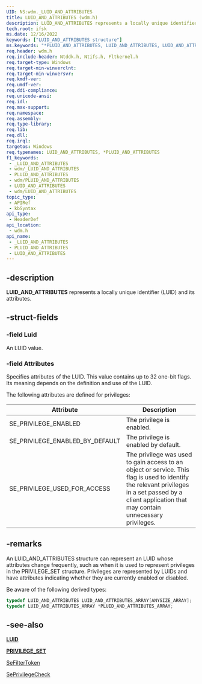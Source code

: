 ```yaml
---
UID: NS:wdm._LUID_AND_ATTRIBUTES
title: LUID_AND_ATTRIBUTES (wdm.h)
description: LUID_AND_ATTRIBUTES represents a locally unique identifier (LUID) and its attributes.
tech.root: ifsk
ms.date: 12/16/2022
keywords: ["LUID_AND_ATTRIBUTES structure"]
ms.keywords: "*PLUID_AND_ATTRIBUTES, LUID_AND_ATTRIBUTES, LUID_AND_ATTRIBUTES structure [Installable File System Drivers], PLUID_AND_ATTRIBUTES, PLUID_AND_ATTRIBUTES structure pointer [Installable File System Drivers], _LUID_AND_ATTRIBUTES, ifsk.luid_and_attributes, securitystructures_372f1a20-6582-4904-8de1-8efd9950ab76.xml, wdm/LUID_AND_ATTRIBUTES, wdm/PLUID_AND_ATTRIBUTES"
req.header: wdm.h
req.include-header: Ntddk.h, Ntifs.h, Fltkernel.h
req.target-type: Windows
req.target-min-winverclnt: 
req.target-min-winversvr: 
req.kmdf-ver: 
req.umdf-ver: 
req.ddi-compliance: 
req.unicode-ansi: 
req.idl: 
req.max-support: 
req.namespace: 
req.assembly: 
req.type-library: 
req.lib: 
req.dll: 
req.irql: 
targetos: Windows
req.typenames: LUID_AND_ATTRIBUTES, *PLUID_AND_ATTRIBUTES
f1_keywords:
 - _LUID_AND_ATTRIBUTES
 - wdm/_LUID_AND_ATTRIBUTES
 - PLUID_AND_ATTRIBUTES
 - wdm/PLUID_AND_ATTRIBUTES
 - LUID_AND_ATTRIBUTES
 - wdm/LUID_AND_ATTRIBUTES
topic_type:
 - APIRef
 - kbSyntax
api_type:
 - HeaderDef
api_location:
 - wdm.h
api_name:
 - _LUID_AND_ATTRIBUTES
 - PLUID_AND_ATTRIBUTES
 - LUID_AND_ATTRIBUTES
---
```


## -description

**LUID_AND_ATTRIBUTES** represents a locally unique identifier (LUID) and its attributes.

## -struct-fields

### -field Luid

An LUID value.

### -field Attributes

Specifies attributes of the LUID. This value contains up to 32 one-bit flags. Its meaning depends on the definition and use of the LUID.

The following attributes are defined for privileges:

| Attribute | Description |
|---|---|
| SE_PRIVILEGE_ENABLED | The privilege is enabled. |
| SE_PRIVILEGE_ENABLED_BY_DEFAULT | The privilege is enabled by default. |
| SE_PRIVILEGE_USED_FOR_ACCESS | The privilege was used to gain access to an object or service. This flag is used to identify the relevant privileges in a set passed by a client application that may contain unnecessary privileges. |

## -remarks

An LUID_AND_ATTRIBUTES structure can represent an LUID whose attributes change frequently, such as when it is used to represent privileges in the PRIVILEGE_SET structure. Privileges are represented by LUIDs and have attributes indicating whether they are currently enabled or disabled.

Be aware of the following derived types:

```cpp
typedef LUID_AND_ATTRIBUTES LUID_AND_ATTRIBUTES_ARRAY[ANYSIZE_ARRAY];
typedef LUID_AND_ATTRIBUTES_ARRAY *PLUID_AND_ATTRIBUTES_ARRAY;
```

## -see-also

[**LUID**](/windows-hardware/drivers/ddi/igpupvdev/ns-igpupvdev-_luid)

[**PRIVILEGE_SET**](/previous-versions/windows/hardware/drivers/ff551860(v=vs.85))

[SeFilterToken](/windows-hardware/drivers/ddi/ntifs/nf-ntifs-sefiltertoken)

[SePrivilegeCheck](/windows-hardware/drivers/ddi/ntifs/nf-ntifs-seprivilegecheck)

